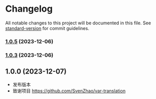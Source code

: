 # Changelog

All notable changes to this project will be documented in this file. See [standard-version](https://github.com/conventional-changelog/standard-version) for commit guidelines.

### [1.0.5](https://github.com/IOLOII/vscode-plugin-case-translation/compare/v1.0.3...v1.0.5) (2023-12-06)

### [1.0.3](https://github.com/IOLOII/vscode-plugin-case-translation/compare/v1.0.1...v1.0.3) (2023-12-06)

## 1.0.0 (2023-12-07)

* 发布版本
* 致谢项目 https://github.com/SvenZhao/var-translation
